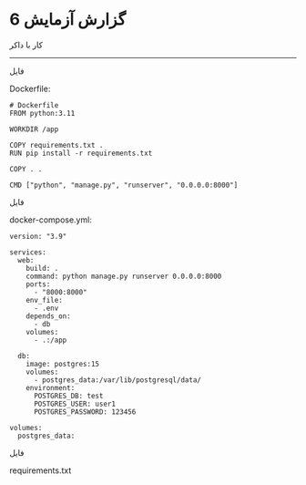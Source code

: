 <h1>گزارش آزمایش 6</h1>

کار با داکر

------------------------------------

فایل 

Dockerfile:

```
# Dockerfile
FROM python:3.11

WORKDIR /app

COPY requirements.txt .
RUN pip install -r requirements.txt

COPY . .

CMD ["python", "manage.py", "runserver", "0.0.0.0:8000"]

```

فایل 

docker-compose.yml:

```
version: "3.9"

services:
  web:
    build: .
    command: python manage.py runserver 0.0.0.0:8000
    ports:
      - "8000:8000"
    env_file:
      - .env
    depends_on:
      - db
    volumes:
      - .:/app

  db:
    image: postgres:15
    volumes:
      - postgres_data:/var/lib/postgresql/data/
    environment:
      POSTGRES_DB: test
      POSTGRES_USER: user1
      POSTGRES_PASSWORD: 123456

volumes:
  postgres_data:

```

فایل 

requirements.txt